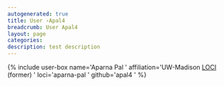 ```yaml
---
autogenerated: true
title: User ›Apal4
breadcrumb: User Apal4
layout: page
categories: 
description: test description
---
```


{% include user-box name='Aparna Pal ' affiliation='UW-Madison [LOCI](LOCI ) (former) ' loci='aparna-pal ' github='apal4 ' %}
